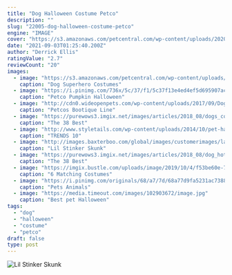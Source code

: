```yaml
---
title: "Dog Halloween Costume Petco"
description: ""
slug: "22005-dog-halloween-costume-petco"
engine: "IMAGE"
cover: "https://s3.amazonaws.com/petcentral.com/wp-content/uploads/2020/08/14170646/superhero-dog-costumes-batman-halloween-costume.jpg"
date: "2021-09-03T01:25:40.200Z"
author: "Derrick Ellis"
ratingValue: "2.7"
reviewCount: "20"
images:
  - image: "https://s3.amazonaws.com/petcentral.com/wp-content/uploads/2020/08/14170646/superhero-dog-costumes-batman-halloween-costume.jpg"
    caption: "Dog Superhero Costumes"
  - image: "https://i.pinimg.com/736x/5c/37/f1/5c37f13e4ed4ef5d695907ac96b9287a--cats-in-costumes-pet-halloween-costumes.jpg"
    caption: "Petco Pumpkin Halloween"
  - image: "http://cdn0.wideopenpets.com/wp-content/uploads/2017/09/Dog-Sailor-Costume-XXS-M-19.99-L-XXL-24.99.jpg"
    caption: "Petcos Bootique Line"
  - image: "https://purewows3.imgix.net/images/articles/2018_08/dogs_cops_and_robbers_costume.jpg?auto=format,compress&cs=strip"
    caption: "The 38 Best"
  - image: "http://www.styletails.com/wp-content/uploads/2014/10/pet-halloween-costume-381__700.jpg"
    caption: "TRENDS 10"
  - image: "http://images.baxterboo.com/global/images/customerimages/large/lil-stinker-skunk-dog-halloween-costume-12282.jpg"
    caption: "Lil Stinker Skunk"
  - image: "https://purewows3.imgix.net/images/articles/2018_08/dog_hot_dog_costume.jpg?auto=format,compress&cs=strip"
    caption: "The 38 Best"
  - image: "https://imgix.bustle.com/uploads/image/2019/10/4/f53be60e-7960-477a-873f-357ac3e6b38b-pirate_dog_costume.png?w=414&fit=crop&crop=faces&auto=format%2Ccompress&cs=srgb&q=70"
    caption: "6 Matching Costumes"
  - image: "https://i.pinimg.com/originals/68/a7/7d/68a77d9fa5231ac7388105c54b9bb22e.jpg"
    caption: "Pets Animals"
  - image: "https://media.timeout.com/images/102903672/image.jpg"
    caption: "Best pet Halloween"
tags:
  - "dog"
  - "halloween"
  - "costume"
  - "petco"
draft: false
type: post
---
```



![Lil Stinker Skunk](http://images.baxterboo.com/global/images/customerimages/large/lil-stinker-skunk-dog-halloween-costume-12282.jpg "Lil Stinker Skunk")


<!--inArticleAds-->

<!--galleryOne-->


<!--inArticleAds-->

<!--galleryTwo-->


<!--galleryThree-->

